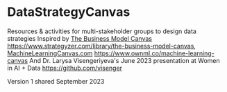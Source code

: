 # DataStrategyCanvas
Resources &amp; activities for multi-stakeholder groups to design data strategies
Inspired by [The Business Model Canvas](https://www.strategyzer.com/library/the-business-model-canvas)
https://www.strategyzer.com/library/the-business-model-canvas,
[MachineLearningCanvas.com](https://www.ownml.co/machine-learning-canvas)
https://www.ownml.co/machine-learning-canvas
And Dr. Larysa Visengeriyeva's June 2023 presentation at Women in AI + Data https://github.com/visenger

Version 1 shared September 2023
